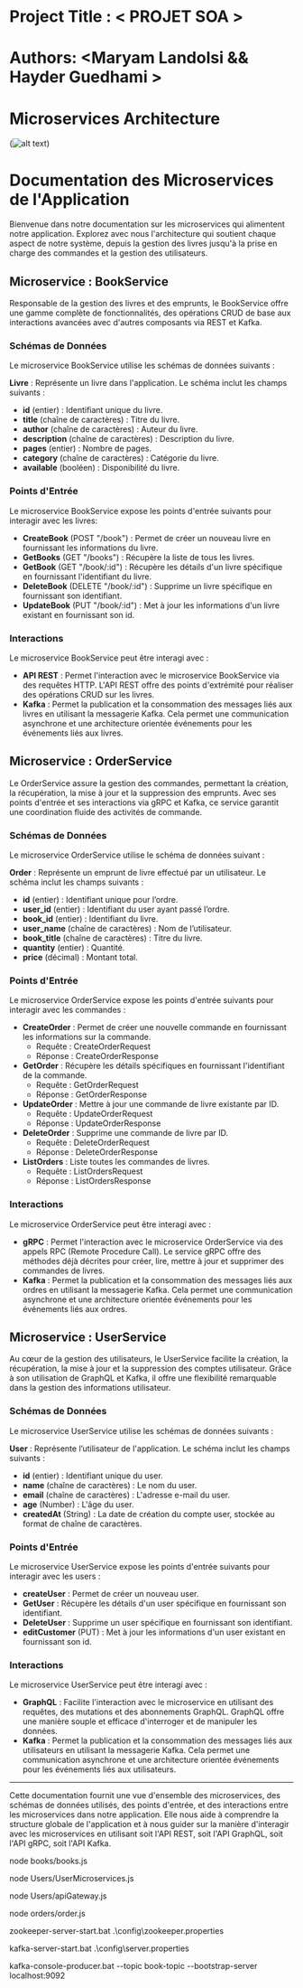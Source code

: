 # Project Title : < PROJET SOA >
# Authors: <Maryam Landolsi && Hayder Guedhami   > 

# Microservices Architecture
(![alt text](<Microservices Architecture.jpg>))

# Documentation des Microservices de l'Application

Bienvenue dans notre documentation sur les microservices qui alimentent notre application.
Explorez avec nous l'architecture qui soutient chaque aspect de notre système, depuis la gestion des
livres jusqu'à la prise en charge des commandes et la gestion des utilisateurs.

## Microservice : BookService

Responsable de la gestion des livres et des emprunts, le BookService offre une gamme complète de
fonctionnalités, des opérations CRUD de base aux interactions avancées avec d'autres composants via
REST et Kafka.

### Schémas de Données

Le microservice BookService utilise les schémas de données suivants :

**Livre** : Représente un livre dans l'application. Le schéma inclut les champs suivants :
- **id** (entier) : Identifiant unique du livre.
- **title** (chaîne de caractères) : Titre du livre.
- **author** (chaîne de caractères) : Auteur du livre.
- **description** (chaîne de caractères) : Description du livre.
- **pages** (entier) : Nombre de pages.
- **category** (chaîne de caractères) : Catégorie du livre.
- **available** (booléen) : Disponibilité du livre.

### Points d'Entrée

Le microservice BookService expose les points d'entrée suivants pour interagir avec les livres:
- **CreateBook** (POST "/book") : Permet de créer un nouveau livre en fournissant les informations du livre.
- **GetBooks** (GET "/books") : Récupère la liste de tous les livres.
- **GetBook** (GET "/book/:id") : Récupère les détails d'un livre spécifique en fournissant l'identifiant du livre.
- **DeleteBook** (DELETE "/book/:id") : Supprime un livre spécifique en fournissant son identifiant.
- **UpdateBook** (PUT "/book/:id") : Met à jour les informations d'un livre existant en fournissant son id.

### Interactions

Le microservice BookService peut être interagi avec :
- **API REST** : Permet l'interaction avec le microservice BookService via des requêtes HTTP. L'API REST offre des points d'extrémité pour réaliser des opérations CRUD sur les livres.
- **Kafka** : Permet la publication et la consommation des messages liés aux livres en utilisant la messagerie Kafka. Cela permet une communication asynchrone et une architecture orientée événements pour les événements liés aux livres.

## Microservice : OrderService

Le OrderService assure la gestion des commandes, permettant la création, la récupération, la mise à jour et la suppression des emprunts. Avec ses points d'entrée et ses interactions via gRPC et Kafka, ce service garantit une coordination fluide des activités de commande.

### Schémas de Données

Le microservice OrderService utilise le schéma de données suivant :

**Order** : Représente un emprunt de livre effectué par un utilisateur. Le schéma inclut les champs suivants :
- **id** (entier) : Identifiant unique pour l’ordre.
- **user_id** (entier) : Identifiant du user ayant passé l’ordre.
- **book_id** (entier) : Identifiant du livre.
- **user_name** (chaîne de caractères) : Nom de l’utilisateur.
- **book_title** (chaîne de caractères) : Titre du livre.
- **quantity** (entier) : Quantité.
- **price** (décimal) : Montant total.

### Points d'Entrée

Le microservice OrderService expose les points d'entrée suivants pour interagir avec les commandes :
- **CreateOrder** : Permet de créer une nouvelle commande en fournissant les informations sur la commande.
  - Requête : CreateOrderRequest
  - Réponse : CreateOrderResponse
- **GetOrder** : Récupère les détails spécifiques en fournissant l'identifiant de la commande.
  - Requête : GetOrderRequest
  - Réponse : GetOrderResponse
- **UpdateOrder** : Mettre à jour une commande de livre existante par ID.
  - Requête : UpdateOrderRequest
  - Réponse : UpdateOrderResponse
- **DeleteOrder** : Supprime une commande de livre par ID.
  - Requête : DeleteOrderRequest
  - Réponse : DeleteOrderResponse
- **ListOrders** : Liste toutes les commandes de livres.
  - Requête : ListOrdersRequest
  - Réponse : ListOrdersResponse

### Interactions

Le microservice OrderService peut être interagi avec :
- **gRPC** : Permet l'interaction avec le microservice OrderService via des appels RPC (Remote Procedure Call). Le service gRPC offre des méthodes déjà décrites pour créer, lire, mettre à jour et supprimer des commandes de livres.
- **Kafka** : Permet la publication et la consommation des messages liés aux ordres en utilisant la messagerie Kafka. Cela permet une communication asynchrone et une architecture orientée événements pour les événements liés aux ordres.

## Microservice : UserService

Au cœur de la gestion des utilisateurs, le UserService facilite la création, la récupération, la mise à jour et la suppression des comptes utilisateur. Grâce à son utilisation de GraphQL et Kafka, il offre une flexibilité remarquable dans la gestion des informations utilisateur.

### Schémas de Données

Le microservice UserService utilise les schémas de données suivants :

**User** : Représente l’utilisateur de l'application. Le schéma inclut les champs suivants :
- **id** (entier) : Identifiant unique du user.
- **name** (chaîne de caractères) : Le nom du user.
- **email** (chaîne de caractères) : L'adresse e-mail du user.
- **age** (Number) : L'âge du user.
- **createdAt** (String) : La date de création du compte user, stockée au format de chaîne de caractères.

### Points d'Entrée

Le microservice UserService expose les points d'entrée suivants pour interagir avec les users :
- **createUser** : Permet de créer un nouveau user.
- **GetUser** : Récupère les détails d'un user spécifique en fournissant son identifiant.
- **DeleteUser** : Supprime un user spécifique en fournissant son identifiant.
- **editCustomer** (PUT) : Met à jour les informations d'un user existant en fournissant son id.

### Interactions

Le microservice UserService peut être interagi avec :
- **GraphQL** : Facilite l'interaction avec le microservice en utilisant des requêtes, des mutations et des abonnements GraphQL. GraphQL offre une manière souple et efficace d'interroger et de manipuler les données.
- **Kafka** : Permet la publication et la consommation des messages liés aux utilisateurs en utilisant la messagerie Kafka. Cela permet une communication asynchrone et une architecture orientée événements pour les événements liés aux utilisateurs.

---

Cette documentation fournit une vue d'ensemble des microservices, des schémas de données utilisés, des points d'entrée, et des interactions entre les microservices dans notre application. Elle nous aide à comprendre la structure globale de l'application et à nous guider sur la manière d'interagir avec les microservices en utilisant soit l'API REST, soit l'API GraphQL, soit l'API gRPC, soit l'API Kafka.


<!-- Run the books.js  For microservices REST script in the books directory-->
node books/books.js

<!-- Run the index.js For microservices GRAPHQL script in the Users directory -->
node Users/UserMicroservices.js 
<!--  Run the apiGateway.js microservices REST script in the orders directory -->
node Users/apiGateway.js 

<!--  Run the order.js microservices GRAPHQL script in the orders directory -->
node orders/order.js

<!-- Start ZooKeeper server with configuration file -->
zookeeper-server-start.bat .\config\zookeeper.properties


<!-- Start Kafka server with configuration file -->
kafka-server-start.bat .\config\server.properties


<!-- Start Kafka console producer to send messages to "book-topic" topic on localhost:9092 -->
kafka-console-producer.bat --topic book-topic --bootstrap-server localhost:9092
